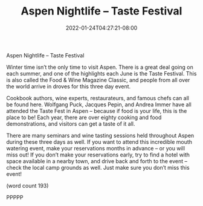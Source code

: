 ﻿---
title: "Aspen Nightlife – Taste Festival"
date: 2022-01-24T04:27:21-08:00
description: "aspen nightlife Tips for Web Success"
featured_image: "/images/aspen nightlife.jpg"
tags: ["aspen nightlife"]
---

Aspen Nightlife – Taste Festival

Winter time isn’t the only time to visit Aspen. 
There is a great deal going on each summer, 
and one of the highlights each June is the 
Taste Festival. This is also called the Food & 
Wine Magazine Classic, and people from all 
over the world arrive in droves for this three 
day event. 

Cookbook authors, wine experts, restaurateurs, 
and famous chefs can all be found here. 
Wolfgang Puck, Jacques Pepin, and Andrea 
Immer have all attended the Taste Fest in 
Aspen – because if food is your life, this is the 
place to be! Each year, there are over eighty 
cooking and food demonstrations, and visitors 
can get a taste of it all. 

There are many seminars and wine tasting 
sessions held throughout Aspen during these 
three days as well. If you want to attend this 
incredible mouth watering event, make your 
reservations months in advance – or you will 
miss out! If you don’t make your reservations 
early, try to find a hotel with space available in 
a nearby town, and drive back and forth to the 
event – check the local camp grounds as well. 
Just make sure you don’t miss this event!

(word count 193)

PPPPP

